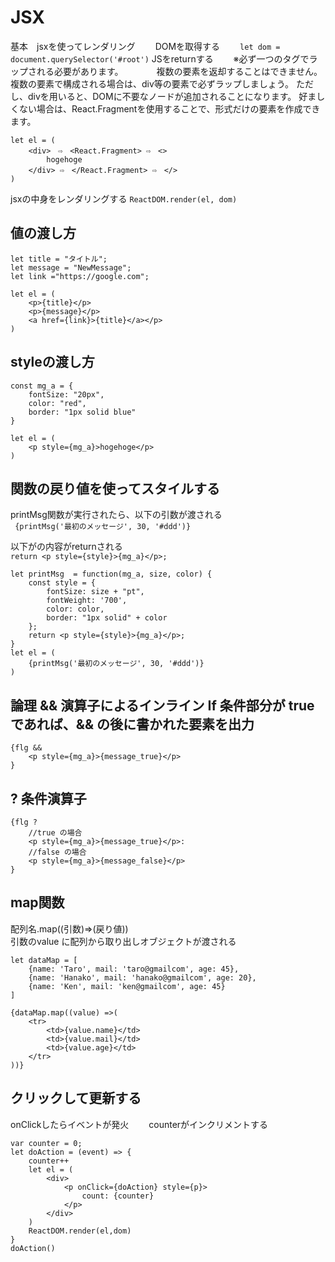 # JSX
基本　jsxを使ってレンダリング　　
DOMを取得する　　
```let dom = document.querySelector('#root')```
JSをreturnする　　
※必ず一つのタグでラップされる必要があります。　　　　
複数の要素を返却することはできません。複数の要素で構成される場合は、div等の要素で必ずラップしましょう。
ただし、divを用いると、DOMに不要なノードが追加されることになります。
好ましくない場合は、React.Fragmentを使用することで、形式だけの要素を作成できます。
```
let el = (
    <div>　⇨　<React.Fragment> ⇨　<>
        hogehoge
    </div> ⇨　</React.Fragment> ⇨　</>
)
```
jsxの中身をレンダリングする 
```ReactDOM.render(el, dom)```

## 値の渡し方
```
let title = "タイトル";
let message = "NewMessage";
let link ="https://google.com";

let el = (
    <p>{title}</p>
    <p>{message}</p>
    <a href={link}>{title}</a></p>    
)
```

## styleの渡し方
```
const mg_a = {
    fontSize: "20px",
    color: "red",
    border: "1px solid blue"
}

let el = (
    <p style={mg_a}>hogehoge</p>
)
```

## 関数の戻り値を使ってスタイルする
printMsg関数が実行されたら、以下の引数が渡される  
``` {printMsg('最初のメッセージ', 30, '#ddd')}```

以下がの内容がreturnされる  
```return <p style={style}>{mg_a}</p>;```

```
let printMsg  = function(mg_a, size, color) {
    const style = {
        fontSize: size + "pt",
        fontWeight: '700',
        color: color,
        border: "1px solid" + color
    };
    return <p style={style}>{mg_a}</p>;
}
let el = (
    {printMsg('最初のメッセージ', 30, '#ddd')}
)

```
## 論理 && 演算子によるインライン If 条件部分が true であれば、&& の後に書かれた要素を出力
```
{flg &&
    <p style={mg_a}>{message_true}</p>
}
```
## ? 条件演算子
```
{flg ?
    //true の場合
    <p style={mg_a}>{message_true}</p>:
    //false の場合                            
    <p style={mg_a}>{message_false}</p>
}
```
## map関数
配列名.map((引数)=>(戻り値))  
引数のvalue に配列から取り出しオブジェクトが渡される
```
let dataMap = [
    {name: 'Taro', mail: 'taro@gmailcom', age: 45},
    {name: 'Hanako', mail: 'hanako@gmailcom', age: 20},
    {name: 'Ken', mail: 'ken@gmailcom', age: 45}
]
                
{dataMap.map((value) =>(
    <tr>
        <td>{value.name}</td>
        <td>{value.mail}</td>
        <td>{value.age}</td>
    </tr>
))}
```
## クリックして更新する
onClickしたらイベントが発火　　
counterがインクリメントする
```
var counter = 0;
let doAction = (event) => {
    counter++
    let el = (
        <div>
            <p onClick={doAction} style={p}>
                count: {counter}
            </p>
        </div>
    )
    ReactDOM.render(el,dom)
}
doAction()
```
